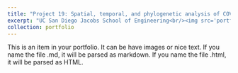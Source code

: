 ```yaml
---
title: "Project 19: Spatial, temporal, and phylogenetic analysis of COVID-19 spread"
excerpt: "UC San Diego Jacobs School of Engineering<br/><img src='portfolio/Project-19.jpg' width='500' height='300'>"
collection: portfolio
---
```


This is an item in your portfolio. It can be have images or nice text. If you name the file .md, it will be parsed as markdown. If you name the file .html, it will be parsed as HTML.
